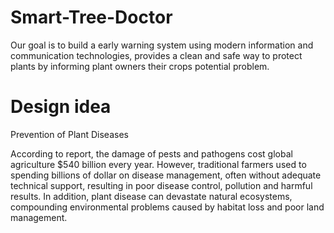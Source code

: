 # Smart-Tree-Doctor
Our goal is to build a early warning system using modern information and communication technologies, provides a clean and safe way to protect plants by informing plant owners their crops potential problem. 

# Design idea 

Prevention of Plant Diseases 

According to report, the damage of pests and pathogens cost global agriculture $540 billion every year. However, traditional farmers used to spending billions of dollar on disease management, often without adequate technical support, resulting in poor disease control, pollution and harmful results. In addition, plant disease can devastate natural ecosystems, compounding environmental problems caused by habitat loss and poor land management. 

